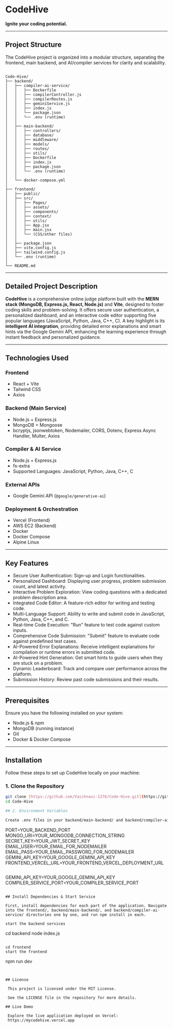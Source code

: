 # CodeHive

**Ignite your coding potential.**

---

## Project Structure

The CodeHive project is organized into a modular structure, separating the frontend, main backend, and AI/compiler services for clarity and scalability.

```

Code-Hive/
├── backend/
│   ├── compiler-ai-service/
│   │   ├── Dockerfile
│   │   ├── compilerController.js
│   │   ├── compilerRoutes.js
│   │   ├── geminiService.js
│   │   ├── index.js
│   │   └── package.json
│   │   └── .env (runtime)
│   │
│   ├── main-backend/
│   │   ├── controllers/
│   │   ├── database/
│   │   ├── middleware/
│   │   ├── models/
│   │   ├── routes/
│   │   ├── utils/
│   │   ├── Dockerfile
│   │   ├── index.js
│   │   ├── package.json
│   │   └── .env (runtime)
│   │
│   └── docker-compose.yml
│
├── frontend/
│   ├── public/
│   ├── src/
│   │   ├── Pages/
│   │   ├── assets/
│   │   ├── components/
│   │   ├── context/
│   │   ├── utils/
│   │   ├── App.jsx
│   │   ├── main.jsx
│   │   └── (CSS/other files)
│   │
│   ├── package.json
│   ├── vite.config.js
│   ├── tailwind.config.js
│   └── .env (runtime)
│
└── README.md

```

---

## Detailed Project Description

**CodeHive** is a comprehensive online judge platform built with the **MERN stack (MongoDB, Express.js, React, Node.js)** and **Vite**, designed to foster coding skills and problem-solving. It offers secure user authentication, a personalized dashboard, and an interactive code editor supporting five popular languages (JavaScript, Python, Java, C++, C). A key highlight is its **intelligent AI integration**, providing detailed error explanations and smart hints via the Google Gemini API, enhancing the learning experience through instant feedback and personalized guidance.

---

## Technologies Used

### Frontend
* React + Vite
* Tailwind CSS
* Axios

### Backend (Main Service)
* Node.js + Express.js
* MongoDB + Mongoose
* bcryptjs, jsonwebtoken, Nodemailer, CORS, Dotenv, Express Async Handler, Multer, Axios

### Compiler & AI Service
* Node.js + Express.js
* fs-extra
* Supported Languages: JavaScript, Python, Java, C++, C

### External APIs
* Google Gemini API (`@google/generative-ai`)

### Deployment & Orchestration
* Vercel (Frontend)
* AWS EC2 (Backend)
* Docker
* Docker Compose
* Alpine Linux

---

## Key Features

* Secure User Authentication: Sign-up and Login functionalities.
* Personalized Dashboard: Displaying user progress, problem submission count, and latest activity.
* Interactive Problem Exploration: View coding questions with a dedicated problem description area.
* Integrated Code Editor: A feature-rich editor for writing and testing code.
* Multi-Language Support: Ability to write and submit code in JavaScript, Python, Java, C++, and C.
* Real-time Code Execution: "Run" feature to test code against custom inputs.
* Comprehensive Code Submission: "Submit" feature to evaluate code against predefined test cases.
* AI-Powered Error Explanations: Receive intelligent explanations for compilation or runtime errors in submitted code.
* AI-Powered Hint Generation: Get smart hints to guide users when they are stuck on a problem.
* Dynamic Leaderboard: Track and compare user performance across the platform.
* Submission History: Review past code submissions and their results.

---

## Prerequisites

Ensure you have the following installed on your system:
* Node.js & npm
* MongoDB (running instance)
* Git
* Docker & Docker Compose

---

## Installation

 Follow these steps to set up CodeHive locally on your machine:

### 1. Clone the Repository

 ```bash
 git clone [https://github.com/Vaishnavi-1376/Code-Hive.git](https://github.com/Vaishnavi-1376/Code-Hive.git)
 cd Code-Hive

## 2. Environment Variables

Create .env files in your backend/main-backend/ and backend/compiler-ai-service/ directories. Populate them with your respective API keys and credentials.

```
PORT=YOUR_BACKEND_PORT
MONGO_URI=YOUR_MONGODB_CONNECTION_STRING
SECRET_KEY=YOUR_JWT_SECRET_KEY
EMAIL_USER=YOUR_EMAIL_FOR_NODEMAILER
EMAIL_PASS=YOUR_EMAIL_PASSWORD_FOR_NODEMAILER
GEMINI_API_KEY=YOUR_GOOGLE_GEMINI_API_KEY
FRONTEND_VERCEL_URL=YOUR_FRONTEND_VERCEL_DEPLOYMENT_URL

```

```
GEMINI_API_KEY=YOUR_GOOGLE_GEMINI_API_KEY
COMPILER_SERVICE_PORT=YOUR_COMPILER_SERVICE_PORT

```

## Install Dependencies & Start Service

First, install dependencies for each part of the application. Navigate into the frontend/, backend/main-backend/, and backend/compiler-ai-service/ directories one by one, and run npm install in each.

start the backend services

```
cd backend
node index.js

```

cd frontend
start the frontend 

```

npm run dev

```


## License

 This project is licensed under the MIT License.

 See the LICENSE file in the repository for more details.

## Live Demo

 Explore the live application deployed on Vercel:
 https://mycodehive.vercel.app
 
 